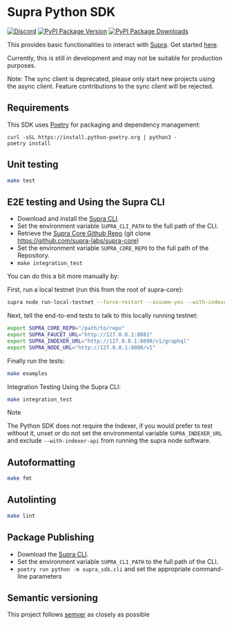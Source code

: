 # Supra Python SDK

[![Discord][discord-image]][discord-url]
[![PyPI Package Version][pypi-image-version]][pypi-url]
[![PyPI Package Downloads][pypi-image-downloads]][pypi-url]

This provides basic functionalities to interact with [Supra](https:/github.com/supra-labs/supra-core/). Get started [here](https://supra.dev/guides/system-integrators-guide/#getting-started).

Currently, this is still in development and may not be suitable for production purposes.

Note: The sync client is deprecated, please only start new projects using the async client. Feature contributions to the sync client will be rejected.

## Requirements

This SDK uses [Poetry](https://python-poetry.org/docs/#installation) for packaging and dependency management:

```
curl -sSL https://install.python-poetry.org | python3 -
poetry install
```

## Unit testing

```bash
make test
```

## E2E testing and Using the Supra CLI

- Download and install the [Supra CLI](https://supra.dev/tools/supra-cli/use-cli/running-a-local-network).
- Set the environment variable `SUPRA_CLI_PATH` to the full path of the CLI.
- Retrieve the [Supra Core Github Repo](https://github.com/supra-labs/supra-core) (git clone https://github.com/supra-labs/supra-core)
- Set the environment variable `SUPRA_CORE_REPO` to the full path of the Repository.
- `make integration_test`

You can do this a bit more manually by:

First, run a local testnet (run this from the root of supra-core):

```bash
supra node run-local-testnet --force-restart --assume-yes --with-indexer-api
```

Next, tell the end-to-end tests to talk to this locally running testnet:

```bash
export SUPRA_CORE_REPO="/path/to/repo"
export SUPRA_FAUCET_URL="http://127.0.0.1:8081"
export SUPRA_INDEXER_URL="http://127.0.0.1:8090/v1/graphql"
export SUPRA_NODE_URL="http://127.0.0.1:8080/v1"
```

Finally run the tests:

```bash
make examples
```

Integration Testing Using the Supra CLI:

```bash
make integration_test
```

> [!NOTE]
> The Python SDK does not require the Indexer, if you would prefer to test without it, unset or do not set the environmental variable `SUPRA_INDEXER_URL` and exclude `--with-indexer-api` from running the supra node software.

## Autoformatting

```bash
make fmt
```

## Autolinting

```bash
make lint
```

## Package Publishing

- Download the [Supra CLI](https://supra.dev/tools/supra-cli/install-cli/).
- Set the environment variable `SUPRA_CLI_PATH` to the full path of the CLI.
- `poetry run python -m supra_sdk.cli` and set the appropriate command-line parameters

## Semantic versioning

This project follows [semver](https://semver.org/) as closely as possible

[repo]: https://github.com/supra-labs/supra-core
[pypi-image-version]: https://img.shields.io/pypi/v/supra-sdk.svg
[pypi-image-downloads]: https://img.shields.io/pypi/dm/supra-sdk.svg
[pypi-url]: https://pypi.org/project/supra-sdk
[discord-image]: https://img.shields.io/discord/945856774056083548?label=Discord&logo=discord&style=flat~~~~
[discord-url]: https://discord.gg/supranetwors
